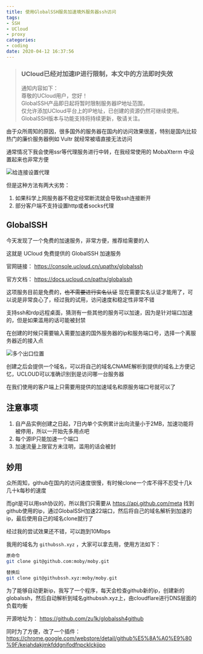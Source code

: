 ```yaml
---
title: 使用GlobalSSH服务加速境外服务器ssh访问
tags:
- SSH
- UCloud
- proxy
categories:
- coding
date: 2020-04-12 16:37:56
---
```


> ### UCloud已经对加速IP进行限制，本文中的方法即时失效   
> 
> 通知内容如下：   
> 尊敬的UCloud用户，您好！   
> GlobalSSH产品即日起将暂时限制服务器IP地址范围，   
> 仅允许添加UCloud平台上的IP地址，已创建的资源仍然可继续使用。    
> GlobalSSH版本与功能支持将持续更新，敬请关注。   

由于众所周知的原因，很多国外的服务器在国内的访问效果很差，特别是国内比较热门的廉价服务器例如 Vultr 就经常被墙直接无法访问

通常情况下我会使用ssr等代理服务进行中转，在我经常使用的 MobaXterm 中设置起来也非常方便

![给连接设置代理](mobaxterm-socks-http.jpg)

但是这种方法有两大劣势：

1. 如果科学上网服务器不稳定经常断流就会导致ssh连接断开
2. 部分客户端不支持设置http或者socks代理

## GlobalSSH

今天发现了一个免费的加速服务，非常方便，推荐给需要的人

这就是 UCloud 免费提供的 GlobalSSH 加速服务

官网链接： https://console.ucloud.cn/upathx/globalssh

官方文档： https://docs.ucloud.cn/pathx/globalssh

这项服务目前是免费的，~~也不需要进行实名认证~~ 现在需要实名认证才能用了，可以说是非常良心了，经过我的试用，访问速度和稳定性非常不错

支持ssh和rdp远程桌面，猜测有一些其他的服务可以加速，因为是针对端口加速的，但是如果滥用的话可能被封禁

在创建的时候只需要输入需要加速的国外服务器的ip和服务端口号，选择一个离服务器近的接入点

![多个出口位置](position.jpg)

创建之后会提供一个域名，可以将自己的域名CNAME解析到提供的域名上方便记忆，UCLOUD可以准确识别到是访问哪一台服务器

在我们使用的客户端上只需要用提供的加速域名和原服务端口号就可以了

## 注意事项

1. 自产品实例创建之日起，7日内单个实例累计出向流量小于2MB，加速功能将被停用，所以一开始先多用点吧
2. 每个源IP只能加速一个端口
3. 加速流量上限官方未注明，滥用的话会被封

## 妙用

众所周知，github在国内的访问速度很慢，有时候clone一个库不得不忍受十几k几十k每秒的速度

而git是可以用ssh协议的，所以我们只需要从 https://api.github.com/meta 找到github使用的ip，通过GlobalSSH加速22端口，然后将自己的域名解析到加速的ip，最后使用自己的域名clone就行了

经过我的尝试效果还不错，可以跑到10Mbps

我用的域名为 `githubssh.xyz` ，大家可以拿去用，使用方法如下：

```bash
原命令
git clone git@github.com:moby/moby.git

替换后
git clone git@githubssh.xyz:moby/moby.git
```

为了能够自动更新ip，我写了一个程序，每天会检查github新的ip，创建新的globalssh，然后自动解析到域名githubssh.xyz上，由cloudflare进行DNS层面的负载均衡

开源地址为： https://github.com/zu1k/globalssh4github

同时为了方便，改了一个插件： https://chrome.google.com/webstore/detail/github%E5%8A%A0%E9%80%9F/kejahdakjmkfddgnifodfnpcklckjjpo
